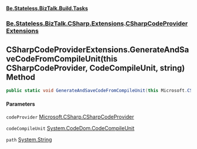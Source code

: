 #### [Be.Stateless.BizTalk.Build.Tasks](README.md 'README')
### [Be.Stateless.BizTalk.CSharp.Extensions](Be.Stateless.BizTalk.CSharp.Extensions.md 'Be.Stateless.BizTalk.CSharp.Extensions').[CSharpCodeProviderExtensions](CSharpCodeProviderExtensions.md 'Be.Stateless.BizTalk.CSharp.Extensions.CSharpCodeProviderExtensions')

## CSharpCodeProviderExtensions.GenerateAndSaveCodeFromCompileUnit(this CSharpCodeProvider, CodeCompileUnit, string) Method

```csharp
public static void GenerateAndSaveCodeFromCompileUnit(this Microsoft.CSharp.CSharpCodeProvider codeProvider, System.CodeDom.CodeCompileUnit codeCompileUnit, string path);
```
#### Parameters

<a name='Be.Stateless.BizTalk.CSharp.Extensions.CSharpCodeProviderExtensions.GenerateAndSaveCodeFromCompileUnit(thisMicrosoft.CSharp.CSharpCodeProvider,System.CodeDom.CodeCompileUnit,string).codeProvider'></a>

`codeProvider` [Microsoft.CSharp.CSharpCodeProvider](https://docs.microsoft.com/en-us/dotnet/api/Microsoft.CSharp.CSharpCodeProvider 'Microsoft.CSharp.CSharpCodeProvider')

<a name='Be.Stateless.BizTalk.CSharp.Extensions.CSharpCodeProviderExtensions.GenerateAndSaveCodeFromCompileUnit(thisMicrosoft.CSharp.CSharpCodeProvider,System.CodeDom.CodeCompileUnit,string).codeCompileUnit'></a>

`codeCompileUnit` [System.CodeDom.CodeCompileUnit](https://docs.microsoft.com/en-us/dotnet/api/System.CodeDom.CodeCompileUnit 'System.CodeDom.CodeCompileUnit')

<a name='Be.Stateless.BizTalk.CSharp.Extensions.CSharpCodeProviderExtensions.GenerateAndSaveCodeFromCompileUnit(thisMicrosoft.CSharp.CSharpCodeProvider,System.CodeDom.CodeCompileUnit,string).path'></a>

`path` [System.String](https://docs.microsoft.com/en-us/dotnet/api/System.String 'System.String')